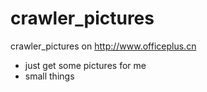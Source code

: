 # crawler_pictures
crawler_pictures on http://www.officeplus.cn

+ just get some pictures for me
+ small things